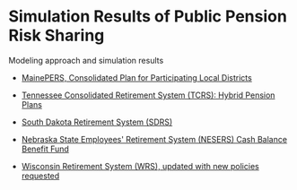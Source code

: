 # Simulation Results of Public Pension Risk Sharing 

Modeling approach and simulation results

- [MainePERS, Consolidated Plan for Participating Local Districts](analysis_MEPERS_v(3.1).nb.html)

- [Tennessee Consolidated Retirement System (TCRS): Hybrid Pension Plans](analysis_TCRS_v(3.1).nb.html)

- [South Dakota Retirement System (SDRS)](analysis_SDRS_v(3.1).nb.html)

- [Nebraska State Employees' Retirement System (NESERS) Cash Balance Benefit Fund](analysis_NESERS_v(2.1).nb.html)

- [Wisconsin Retirement System (WRS), updated with new policies requested](analysis_WRS2_v(1.0).nb.html)